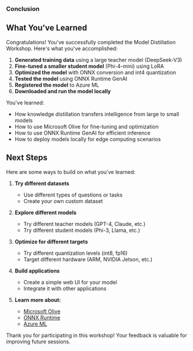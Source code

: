 ### Conclusion

## What You've Learned

Congratulations! You've successfully completed the Model Distillation Workshop. Here's what you've accomplished:

1. **Generated training data** using a large teacher model (DeepSeek-V3)
2. **Fine-tuned a smaller student model** (Phi-4-mini) using LoRA
3. **Optimized the model** with ONNX conversion and int4 quantization 
4. **Tested the model** using ONNX Runtime GenAI
5. **Registered the model** to Azure ML
6. **Downloaded and run the model locally**

You've learned:
- How knowledge distillation transfers intelligence from large to small models
- How to use Microsoft Olive for fine-tuning and optimization
- How to use ONNX Runtime GenAI for efficient inference
- How to deploy models locally for edge computing scenarios

## Next Steps

Here are some ways to build on what you've learned:

1. **Try different datasets**
   - Use different types of questions or tasks
   - Create your own custom dataset

2. **Explore different models**
   - Try different teacher models (GPT-4, Claude, etc.)
   - Try different student models (Phi-3, Llama, etc.)

3. **Optimize for different targets**
   - Try different quantization levels (int8, fp16)
   - Target different hardware (ARM, NVIDIA Jetson, etc.)

4. **Build applications**
   - Create a simple web UI for your model
   - Integrate it with other applications

5. **Learn more about:**
   - [Microsoft Olive](https://github.com/microsoft/Olive)
   - [ONNX Runtime](https://onnxruntime.ai/)
   - [Azure ML](https://learn.microsoft.com/en-us/azure/machine-learning/)

Thank you for participating in this workshop! Your feedback is valuable for improving future sessions.
